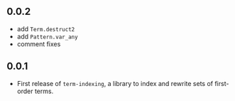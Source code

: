## 0.0.2
- add `Term.destruct2`
- add `Pattern.var_any`
- comment fixes

## 0.0.1
- First release of `term-indexing`, a library to index and rewrite sets of first-order terms.
